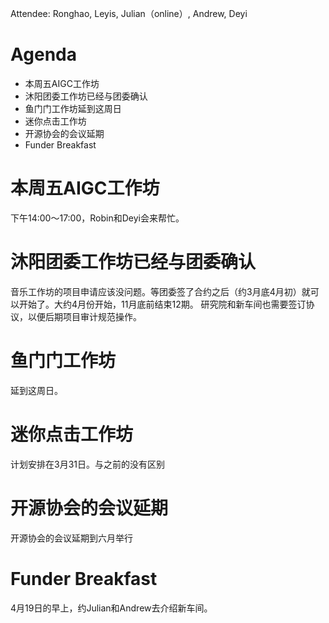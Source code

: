 Attendee: Ronghao, Leyis, Julian（online）, Andrew, Deyi

# Agenda

- 本周五AIGC工作坊
- 沐阳团委工作坊已经与团委确认
- 鱼门门工作坊延到这周日
- 迷你点击工作坊
- 开源协会的会议延期
- Funder Breakfast


# 本周五AIGC工作坊
下午14:00～17:00，Robin和Deyi会来帮忙。

# 沐阳团委工作坊已经与团委确认
音乐工作坊的项目申请应该没问题。等团委签了合约之后（约3月底4月初）就可以开始了。大约4月份开始，11月底前结束12期。
研究院和新车间也需要签订协议，以便后期项目审计规范操作。

# 鱼门门工作坊
延到这周日。

# 迷你点击工作坊
计划安排在3月31日。与之前的没有区别

# 开源协会的会议延期
开源协会的会议延期到六月举行

# Funder Breakfast
4月19日的早上，约Julian和Andrew去介绍新车间。